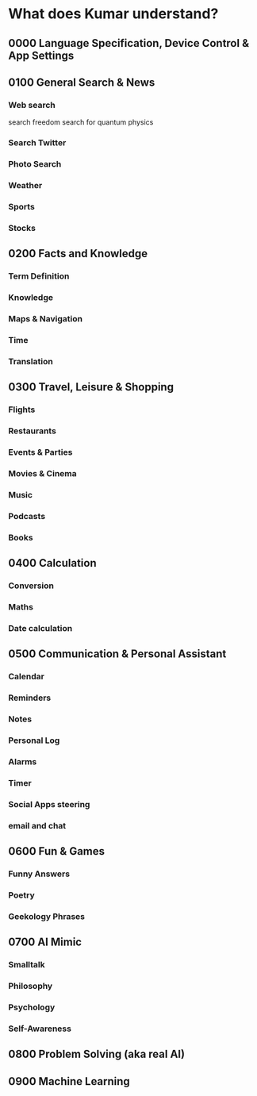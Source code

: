 # What does Kumar understand?


## 0000 Language Specification, Device Control & App Settings


## 0100 General Search & News

### Web search
search freedom
search for quantum physics

### Search Twitter
### Photo Search
### Weather
### Sports
### Stocks


## 0200 Facts and Knowledge

### Term Definition
### Knowledge
### Maps & Navigation
### Time
### Translation


## 0300 Travel, Leisure & Shopping

### Flights
### Restaurants
### Events & Parties
### Movies & Cinema
### Music
### Podcasts
### Books


## 0400 Calculation

### Conversion
### Maths
### Date calculation


## 0500 Communication & Personal Assistant

### Calendar
### Reminders
### Notes
### Personal Log
### Alarms
### Timer
### Social Apps steering
### email and chat


## 0600 Fun & Games

### Funny Answers
### Poetry
### Geekology Phrases


## 0700 AI Mimic

### Smalltalk
### Philosophy
### Psychology
### Self-Awareness

## 0800 Problem Solving (aka real AI)

## 0900 Machine Learning

